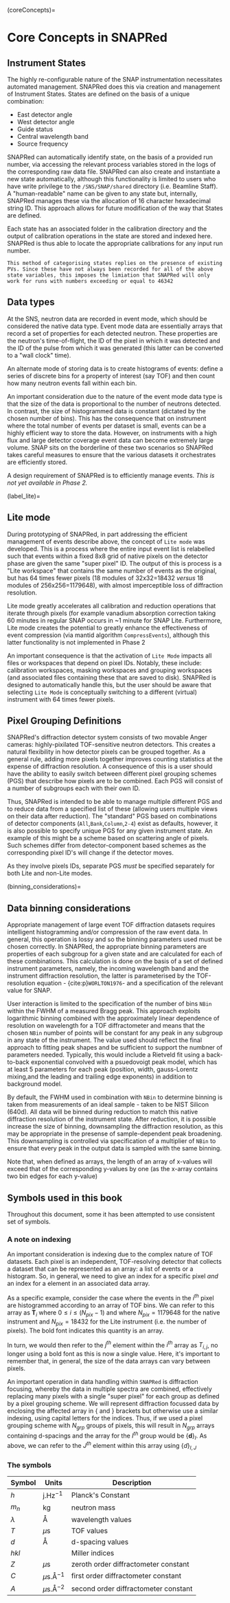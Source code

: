 (coreConcepts)=
# Core Concepts in SNAPRed

## Instrument States

The highly re-configurable nature of the SNAP instrumentation necessitates automated management. SNAPRed does this via creation and management of Instrument States. States are defined on the basis of a unique combination:

* East detector angle
* West detector angle
* Guide status
* Central wavelength band
* Source frequency

SNAPRed can automatically identify state, on the basis of a provided run number, via accessing the relevant process variables stored in the logs of the corresponding raw data file. SNAPRed can also create and instantiate a new state automatically, although this functionality is limited to users who have write privilege to the `/SNS/SNAP/shared` directory (i.e. Beamline Staff). A "human-readable" name can be given to any state but, internally, SNAPRed manages these via the allocation of 16 character hexadecimal string ID. This approach allows for future modification of the way that States are defined.

Each state has an associated folder in the calibration directory and the output of calibration operations in the state are stored and indexed here. SNAPRed is thus able to locate the appropriate calibrations for any input run number.  

```{warning}
This method of categorising states replies on the presence of existing PVs. Since these have not always been recorded for all of the above state variables, this imposes the limiation that SNAPRed will only work for runs with numbers exceeding or equal to 46342 
```

## Data types

At the SNS, neutron data are recorded in event mode, which should be considered the native data type. Event mode data are essentially arrays that record a set of properties for each detected neutron. These properties are the neutron's time-of-flight, the ID of the pixel in which it was detected and the ID of the pulse from which it was generated (this latter can be converted to a "wall clock" time).  

An alternate mode of storing data is to create histograms of events: define a series of discrete bins for a property of interest (say TOF) and then count how many neutron events fall within each bin. 

An important consideration due to the nature of the event mode data type is that the size of the data is proportional to the number of neutrons detected. In contrast, the size of histogrammed data is constant (dictated by the chosen number of bins). This has the consequence that on instrument where the total number of events per dataset is small, events can be a highly efficient way to store the data. However, on instruments with a high flux and large detector coverage event data can become extremely large volume. SNAP sits on the borderline of these two scenarios so SNAPRed takes careful measures to ensure that the various datasets it orchestrates are efficiently stored.

A design requirement of SNAPRed is to efficiently manage events. _This is not yet available in Phase 2._

(label_lite)=
## Lite mode

During prototyping of SNAPRed, in part addressing the efficient management of events describe above, the concept of `Lite mode` was developed. This is a process where the entire input event list is relabelled such that events within a fixed 8x8 grid of native pixels on the detector phase are given the same "super pixel" ID. The output of this is process is a "Lite workspace" that contains the same number of events as the original, but has 64 times fewer pixels (18 modules of 32x32=18432 _versus_ 18 modules of 256x256=1179648), with almost imperceptible loss of diffraction resolution.

Lite mode greatly accelerates all calibration and reduction operations that iterate through pixels (for example vanadium absorption correction taking 60 minutes in regular SNAP occurs in ~1 minute for SNAP Lite. Furthermore, Lite mode creates the potential to greatly enhance the effectiveness of event compression (via mantid algorithm `CompressEvents`), although this latter functionality is not implemented in Phase 2

An important consequence is that the activation of `Lite Mode` impacts all files or workspaces that depend on pixel IDs. Notably, these include: calibration workspaces, masking workspaces and grouping workspaces (and associated files containing these that are saved to disk). SNAPRed is designed to automatically handle this, but the user should be aware that selecting `Lite Mode` is conceptually switching to a different (virtual) instrument with 64 times fewer pixels.

## Pixel Grouping Definitions

SNAPRed's diffraction detector system consists of two movable Anger cameras: highly-pixilated TOF-sensitive neutron detectors. This creates a natural flexibility in how detector pixels can be grouped together. As a general rule, adding more pixels together improves counting statistics at the expense of diffraction resolution. A consequence of this is a user should have the ability to easily switch between different pixel grouping schemes (PGS) that describe how pixels are to be combined. Each PGS will consist of a number of subgroups each with their own ID.

Thus, SNAPRed is intended to be able to manage multiple different PGS and to reduce data from a specified list of these (allowing users multiple views on their data after reduction). The "standard" PGS based on combinations of detector components (`All`,`Bank`,`Column`,`2-4`) exist as defaults, however, it is also possible to specify unique PGS for any given instrument state. An example of this might be a scheme based on scattering angle of pixels. Such schemes differ from detector-component based schemes as the corresponding pixel ID's will change if the detector moves. 

As they involve pixels IDs, separate PGS _must_ be specified separately for both Lite and non-Lite modes. 

(binning_considerations)=
## Data binning considerations

Appropriate management of large event TOF diffraction datasets requires intelligent histogramming and/or compression of the raw event data. In general, this operation is lossy and so the binning parameters used must be chosen correctly. In SNAPRed, the appropriate binning parameters are properties of each subgroup for a given state and are calculated for each of these combinations. This calculation is done on the basis of a set of defined instrument parameters, namely, the incoming wavelength band and the instrument diffraction resolution, the latter is parameterised by the TOF-resolution equation - {cite:p}`WORLTON1976`- and a specification of the relevant value for SNAP.

User interaction is limited to the specification of the number of bins `NBin` within the FWHM of a measured Bragg peak. This approach exploits logarithmic binning combined with the approximately linear dependence of resolution on wavelength for a TOF diffractometer and means that the chosen `NBin` number of points will be constant for any peak in any subgroup in any state of the instrument. The value used should reflect the final approach to fitting peak shapes and be sufficient to support the numbner of parameters needed. Typically, this would include a Rietveld fit using a back-to-back exponential convolved with a psuedovoigt peak model, which has at least 5 parameters for each peak (position, width, gauss-Lorentz mixing,and the leading and trailing edge exponents) in addition to background model. 

By default, the FWHM used in combination with `NBin` to determine binning is taken from measurements of an ideal sample - taken to be NIST Silicon (640d). All data will be binned during reduction to match this native diffraction resolution of the instrument state. After reduction, it is possible increase the size of binning, downsampling the diffraction resolution, as this may be appropriate in the presense of sample-dependent peak broadening. This downsampling is controlled via specification of a multiplier of `NBin` to ensure that every peak in the output data is sampled with the same binning.

Note that, when defined as arrays, the length of an array of x-values will exceed that of the corresponding y-values by one (as the x-array contains two bin edges for each y-value) 

## Symbols used in this book

Throughout this document, some it has been attempted to use consistent set of symbols. 

### A note on indexing

An important consideration is indexing due to the complex nature of TOF datasets. Each pixel is an independent, TOF-resolving detector that collects a dataset that can be represented as an array: a list of events or a histogram. So, in general, we need to give an index for a specific pixel _and_ an index for a element in an associated data array.

As a specific example, consider the case where the events in the $i^{th}$ pixel are histogrammed according to an array of TOF bins. We can refer to this array as $\mathbf{T}_i$ where $0\leq i \leq (N_{pix}-1)$ and where $N_{pix}=1179648$ for the native instrument and $N_{pix}=18432$ for the Lite instrument (i.e. the number of pixels). The bold font indicates this quantity is an array.

In turn, we would then refer to the $j^{th}$ element within the $i^{th}$ array as $T_{i,j}$, no longer using a bold font as this is now a single value. Here, it's important to remember that, in general, the size of the data arrays can vary between pixels.    

An important operation in data handling within `SNAPRed` is diffraction focusing, whereby the data in multiple spectra are combined, effectively replacing many pixels with a single "super pixel" for each group as defined by a pixel grouping scheme. We will represent diffraction focussed data by enclosing the affected array in $\{$ and $\}$ brackets but otherwise use a similar indexing, using capital letters for the indices. Thus, if we used a pixel grouping scheme with $N_{grp}$ groups of pixels, this will result in $N_{grp}$ arrays containing d-spacings and the array for the $I^{th}$ group would be $\{\mathbf{d}\}_I$. As above, we can refer to the $J^{th}$ element within this array using $\{d\}_{I,J}$

### The symbols

| Symbol       | Units         | Description |
|-------       |-------        |-------------|
|$h$ | j.Hz$^{-1}$ | Planck's Constant |
| $m_n$ | kg | neutron mass |
|$\lambda$  | Å | wavelength values|
|$T$  | $\mu$s        | TOF values|
|$d$  | Å        | d-spacing values|
|$hkl$| | Miller indices|
|$Z$  | $\mu$s          | zeroth order diffractometer constant |
|$C$  | $\mu$s.Å$^{-1}$          | first order diffractometer constant |
|$A$  | $\mu$s.Å$^{-2}$          | second order diffractometer constant |  

